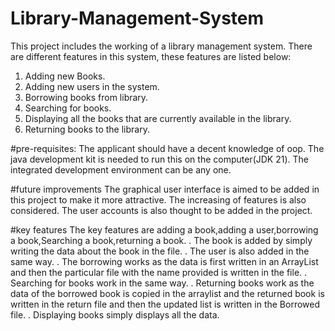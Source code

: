 # Library-Management-System
This project includes the working of a library management system.
There are different features in this system, these features are listed below:
1. Adding new Books.
2. Adding new users in the system.
3. Borrowing books from library.
4. Searching for books.
5. Displaying all the books that are currently available in the library.
6. Returning books to the library.


#pre-requisites:
The applicant should have a decent knowledge of oop.
The java development kit is needed to run this on the computer(JDK 21).
The integrated development environment can be any one.

#future improvements
The graphical user interface is aimed to be added in this project to make it more attractive.
The increasing of features is also considered.
The user accounts is also thought to be added in the project.

#key features
The key features are adding a book,adding a user,borrowing a book,Searching a book,returning a book.
. The book is added by simply writing the data about the book in the file.
. The user is also added in the same way.
. The borrowing works as the data is first written in an ArrayList and then the particular file with the name provided is written in the 
  file.
. Searching for books work in the same way.
. Returning books work as the data of the borrowed book is copied in the arraylist and the returned book is written in the return file and then the updated list is written in the Borrowed file.
. Displaying books simply displays all the data.
